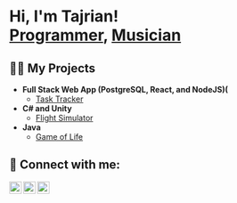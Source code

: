 <h1>Hi, I'm Tajrian! <br/><a href="https://github.com/trushde">Programmer</a>, <a href="https://www.youtube.com/channel/UCvrSL8CGu2acLRGc5Exx_ZQ">Musician</a></h1>

<h2>👨‍💻 My Projects </h2>

- <b>Full Stack Web App (PostgreSQL, React, and NodeJS)(</b>
  - [Task Tracker](https://github.com/trushde/task-tracker-app)
- <b>C# and Unity</b>
  - [Flight Simulator](https://github.com/trushde/flight-simulator-game) 
- <b>Java</b>
  - [Game of Life](https://github.com/trushde/game-of-life)



<h2> 🤳 Connect with me:</h2>

[<img align="left" alt="JoshMadakor | YouTube" width="22px" src="https://cdn.jsdelivr.net/npm/simple-icons@v3/icons/youtube.svg" />][youtube]
[<img align="left" alt="JoshMadakor | LinkedIn" width="22px" src="https://cdn.jsdelivr.net/npm/simple-icons@v3/icons/linkedin.svg" />][linkedin]
[<img align="left" alt="JoshMadakor | Instagram" width="22px" src="https://cdn.jsdelivr.net/npm/simple-icons@v3/icons/instagram.svg" />][instagram]


[youtube]: https://www.youtube.com/TazrianRushat
[instagram]: https://www.instagram.com/trushdee/
[linkedin]: https://www.linkedin.com/in/trushat/

